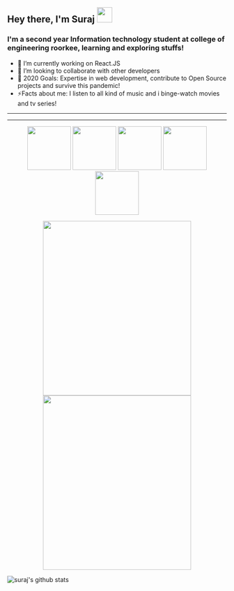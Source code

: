 ## Hey there, I'm Suraj <img src="https://media.giphy.com/media/hvRJCLFzcasrR4ia7z/giphy.gif" width="35px">


### I'm a second year Information technology student at college of engineering roorkee, learning and exploring stuffs!

- 🔭 I’m currently working on React.JS
- 🚀 I’m looking to collaborate with other developers
- 🥅 2020 Goals: Expertise in web development, contribute to Open Source projects and survive this pandemic!
- ⚡Facts about me: I listen to all kind of music and i binge-watch movies and tv series!



---
<!-- ### Spotify: Now Playing 🎧
[![Spotify](https://novatorem-eta-seven.vercel.app/api/spotify)](https://open.spotify.com/user/21kwh562lf32fbf4b663xkfbq) -->

---
<p align="center">
  <img src="https://media3.giphy.com/media/ln7z2eWriiQAllfVcn/200w.webp" width="100">
  <img src="https://i.giphy.com/media/eNAsjO55tPbgaor7ma/200w.webp" width="100">
  <img src="https://media3.giphy.com/media/kdFc8fubgS31b8DsVu/giphy.webp" width="100">
  <img src="https://i.giphy.com/media/KzJkzjggfGN5Py6nkT/200.webp" width="100">
  <img src="https://i.giphy.com/media/IdyAQJVN2kVPNUrojM/200.webp" width="100">

<br>


<p align="center">
<img src="https://octodex.github.com/images/daftpunktocat-thomas.gif" height="400px" width="340px"> 

<img src="https://octodex.github.com/images/heisencat.png" height="400px" width="340px"> 
 </p>

 <!-- ### Connect with me:

[<img align="left" alt="http://susnatagoswami.netlify.app" width="22px" src="https://raw.githubusercontent.com/iconic/open-iconic/master/svg/globe.svg" />][website]
[<img align="left" alt="Susnata Goswami | Twitter" width="22px" src="https://cdn.jsdelivr.net/npm/simple-icons@v3/icons/twitter.svg" />][twitter]
[<img align="left" alt="Susnata Goswami| LinkedIn" width="22px" src="https://cdn.jsdelivr.net/npm/simple-icons@v3/icons/linkedin.svg" />][linkedin]
[<img align="left" alt="Susnata Goswami | Instagram" width="22px" src="https://cdn.jsdelivr.net/npm/simple-icons@v3/icons/instagram.svg" />][instagram]
<br>
 -->


<img align="left" alt="suraj's github stats" src="https://github-readme-stats-sooty-rho.vercel.app/api?username=surajat17&show_icons=true&theme=dracula" />





<!-- 
[website]: http://susnatagoswami.netlify.app
[instagram]: https://instagram.com/susnatoww
[twitter]: https://twitter.com/susnatoww

[linkedin]: https://www.linkedin.com/in/susnata-goswami-5303961a6/

**Visitors Count**  
![VisitorCount](https://profile-counter.glitch.me/{proghead00}/count.svg) -->



